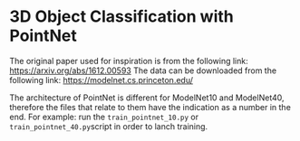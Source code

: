 # 3D Object Classification with PointNet

The original paper used for inspiration is from the following link: https://arxiv.org/abs/1612.00593
The data can be downloaded from the following link: https://modelnet.cs.princeton.edu/

The architecture of PointNet is different for ModelNet10 and ModelNet40, therefore the files that relate to them have the indication as a number in the end. 
For example: run the `train_pointnet_10.py` or `train_pointnet_40.py`script in order to lanch training. 

